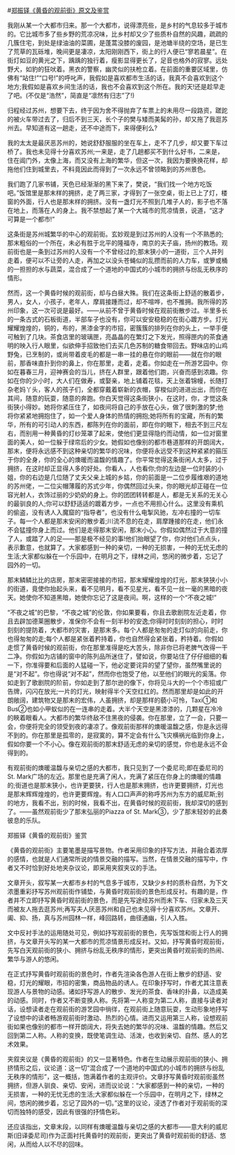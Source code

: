 #[郑振铎《黄昏的观前街》原文及鉴赏](https://www.vrrw.net/wx/9059.html)

我刚从某一个大都市归来。那一个大都市，说得漂亮些，是乡村的气息较多于城市的。它比城市多了些乡野的荒凉况味，比乡村却又少了些质朴自然的风趣，疏疏的几簇住宅，到处是绿油油的菜圃，是蓬蒿没膝的废园，是池塘半绕的空场，是已生了荒草的瓦砾堆，晚间更是凄凉，太阳刚刚西下，街上的行人便已“寥若晨星”。在街灯如豆的黄光之下，踽踽的独行着，瘦影显得更长了，足音也格外的寂寥。远处野犬，如豹的狂吠着。黑衣的警察，幽灵似的扶枪立着。在前面的重要区域里，仿佛有“站住!”“口号!”的呼叱声，我假如是喜欢都市生活的话，我真不会喜欢到这个地方;我假如是喜欢乡间生活的话，我也不会喜欢到这个所在。我的天!还是趁早走了吧。(不仅是“浩然”，简直是“凛然有归志”了!)

归程经过苏州，想要下去，终于因为舍不得抛弃了车票上的未用尽一段路资，蹉跎的被火车带过去了，归后不到三天，长个子的樊与矮而美髯的孙，却又拖了我逛苏州去。早知道有这一趟走，还不中途而下，来得便利么?

我的太太是最厌恶苏州的，她说舒舒服服的坐在车上，走不了几步，却又要下车过桥了。我也未见得十分喜欢苏州;一来是，走了几趟都买不到什么好书，二来是，住在阊门外，太像上海，而又没有上海的繁华，但这一次，我因为要换换花样，却拖他们住到城里去，不料竟因此而得到了一次永远不曾领略到的苏州景色。



我们跑了几家书铺，天色已经渐渐的黑下来了，樊说，“我们找一个地方吃饭吧。”饭馆里是那末样的拥挤，走了两三家，才得到了一张空桌，街上已上了灯，楼窗的外面，行人也是那末样的拥挤。没有一盏灯光不照到几堆子人的，影子也不落在地上，而落在人的身上。我不禁想起了某一个大城市的荒凉情景，说道，“这才可算是一个都市!”

这条街是苏州城繁华的中心的观前街。玄妙观是到过苏州的人没有一个不熟悉的;那末粗俗的一个所在，未必有胜于北平的隆福寺，南京的夫子庙，扬州的教场。观前街也是一条到过苏州的人没有一个不曾经过的;那末狭小的一道街，三个人并列走着，便可以不让旁的人走，再加之以没头苍蝇似的乱攒而前的人力车，或箩或桶的一担担的水与蔬菜，混合成了一个道地的中国式的小城市的拥挤与纷乱无秩序的情形。

然而，这一个黄昏时候的观前街，却与白昼大殊。我们在这条街上舒适的散着步，男人，女人，小孩子，老年人，摩肩接踵而过，却不喧哗，也不推拥。我所得的苏州印象，这一次可说是最好。——从前不曾于黄昏时候在观前街散步过。半里多长的一条古式的石板街道，半部车子也没有，你可以安安稳稳的在街心踱方步。灯光耀耀煌煌的，铜的，布的，黑漆金字的市招，密簇簇的排列在你的头上，一举手便可触到了几块。茶食店里的玻璃匣，亮晶晶的在繁灯之下发光，照得匣内的茶食通明的映入行人眼里，似欲伸手招致他们去买几色苏制的糖食带回去。野味店的山鸡野兔，已烹制的，或尚带着皮毛的都是一串一挂的悬在你的眼前——就在你的眼前，那香味直扑到你的鼻上，你在那里，走着，走着。你如走在一所游艺园中。你如在暮春三月，迎神赛会的当儿，挤在人群里，跟着他们跑，兴奋而感到浓趣。你如在你的少小时，大人们在做寿，或娶亲，地上铺着花毯，天上张着锦幔，长随打杂老妈丫头，客人的孩子们，全都穿戴着崭新的衣帽，穿梭似的进进出出，而你在其间，随意的玩耍，随意的奔跑。你白天觉得这条街狭小，在这时，你，才觉这条街狭小得妙。她将你紧压住了，如夜间将自己的手放在心头，做了很刺激的梦;他将你紧紧地拥抱住了，如一个爱人身体的热情的拥抱;她将所有的宝藏，所有的繁华，所有的可引动人的东西，都陈列在你的面前，即在你的眼下，相去不到三尺左右，而别用一种黄昏的灯纱笼罩了起来，使他们更显得隐约而动情，如一位对窗里面的美人，如一位躲于绿帘后的少女。她假如也像别的都市巷道那样的开朗阔大，那末，便将永远感不到这种亲切的繁华的况味，你便将永远受不到这种紧紧的箍压于你的全身，你的全心的燠暖而温馥的情趣了。你平常觉得这条街闲人太多，过于拥挤，在这时却正显得人多的好处。你看人，人也看你;你的左边是一位时装的小姐，你的右边是几位随了丈夫父亲上城的乡姑，你的前面是一二位步履维艰的道地的苏州佬，一二位尖帽薄履的苏式少年，你偶然回过头来，你的眼光却正碰在一位容光射人，衣饰过丽的少奶奶的身上。你的团团转转都是人，都是无关系的无关心的最驯良的人;你可以舒舒适适的踱着方步，一点也不用担心什么。这里没有乘机的偷盗，没有诱人入魔窟的“指导者”，也没有什么电掣风驰，左冲右撞的一切车子。每一个人都是那末安闲的散步着;川流不息的在走，肩摩踵接的在走，他们永不会猛撞你身上而过。他们是走得那末安闲，那末小心。你假如偶然过于大意的撞了人，或踏了人的足——那是极不经见的事!他们抬眼望了你，你对他们点点头，表示歉意，也就算了。大家都感到一种的亲切，一种的无损害，一种的无忧无虑的生活;大家都似躲在一个乐园中，在明月之下，绿林之间，悠闲的微步着，忘记了园外的一切。

那末鳞鳞比比的店房，那末密密接接的市招，那末耀耀煌煌的灯光，那末狭狭小小的街道，竟使你抬起头来，看不见明月，看不见星光，看不见一丝一毫的黑暗的夜天。她使你不知道黑暗，她使你忘记了这是夜间。啊，这样的一个“不夜之城!”

“不夜之城”的巴黎，“不夜之城”的伦敦，你如果要看，你且去歌剧院左近走着，你且去辟加德莱圈散步，准保你不会有一刻半秒的安逸;你得时时刻刻的担心，时时刻刻的提防着，大都市的灾害，是那末多。每个人都是匆匆的走灯似的向前走，你也得匆匆的走;每个人都是紧张着矜持着，你也自然得会紧张着，矜持着。你假如走惯了黄昏时候的观前街，你在那里准得是吃大苦头，除非你已将老脾气改得一干二净。你假如为店铺的窗中的陈列品所迷住了，譬如说，你要站住了仔仔细细的看一下，你准得要和后面的人猛碰一下，他必定要诧异的望了望你，虽然嘴里说的是“对不起”。你也得说“对不起”，然而你也饱受了他，以至他们的眼光的奚落。你如走到了歌剧院的阶前，你如走到了那尔逊的像下，你将见斗大的一个个市招或广告牌，闪闪在放光;一片的灯光，映射得半个天空红红的。然而那里却是如此的开朗敞阔，建筑物又是那末的宏伟，人虽拥挤，却是那样的藐小可怜，Taxi①和Bus②也如小甲蚁似的在一连串的走着。大半个天空是黑漆漆的，几颗星在冷冷的䀹着眼看人。大都市的繁华终敌不住黑夜的侵袭。你在那里，立了一会，只要一会，你便将完全的领受到夜的凄凉了。像观前街那样的燠暖温馥之感，你是永远得不到的。你在那里是孤零的，是寂寞的，算不定会有什么飞灾横祸光临到你身上，假如你要一个不小心。像在观前街的那末舒适无虑的亲切的感觉，你也是永远不会得到的。

有观前街的燠暖温馥与亲切之感的大都市，我只见到了一个委尼司;即在委尼司的St. Mark广场的左近。那里也是充满了闲人，充满了紧压在你身上的燠暖的情趣的;街道也是那末狭小，也许更要狭，行人也是那末拥挤，也许更要拥挤，灯光也是那末辉辉煌煌的，也许更要辉煌。有人口口声声的称呼苏州为东方的威尼斯;别的地方，我看不出，别的时候，我看不出，在黄昏时候的观前街，我却深切的感到了。——虽然观前街少了那末弘丽的Piazza of St. Mark③，少了那末轻妙的此奏彼息的乐队。

郑振铎《黄昏的观前街》鉴赏

《黄昏的观前街》主要笔墨是描写景物。作者采用印象的抒写方法，并融合着浓厚的感情，也就是人们通常所说的情景交融的描写。当然，在情景交融的描写中，作者又不时恰到好处地夹杂议论，即采用夹叙夹议的手法。

文章开头，叙写某一大都市乡村的气息多于城市，又缺少乡村的质朴自然，为下文浓墨重彩抒写苏州观前街作铺垫，与黄昏时观前街的景色形成反衬。有趣的是，作者并不立即抒写黄昏时观前街的景色，而是先写途经苏州而未下车、归家未及三天而被友人拖去逛苏州;再写夫人厌恶苏州和自己也未见得十分喜欢苏州。文章开、阖、抑、扬，真与苏州园林一样，峰回路转，曲径通幽，引人入胜。

文中反衬手法的运用随处可见，例如抒写观前街的景色，先写饭馆和街上行人的拥挤，与文章开头写的某一大都市的荒凉情景形成反衬。又如，抒写黄昏时观前街，先写白天观前街的狭小、拥挤与纷乱无秩序的情形，更突出黄昏时观前街的热闹、繁华与游人的悠闲。

在正式抒写黄昏时观前街的景色时，作者先渲染各色游人在街上散步的舒适、安稳，灯光的耀眼，市招的密集，商品物品的诱人。在印象抒写时，作者尤其注意表现游人与景物的动感。诸如抒写游人的散步、发光的茶食、香味的扑鼻，以造成美的动感。同时，作者又不断变换人称。先将第一人称变为第二人称，直接与读者对话，设想读者走在观前街的游艺园中徜徉，在观前街上随意玩耍，生动形象地抒写了设想中的读者畅游观前街时激动、热烈的心情。进而又运用第三人称，设想观前街如果也像别的都市一样开朗阔大，将失去她的繁华的况味、温馥的情趣。然后又回到第二人称。人称的变换，既使笔调生动、活泼，也收到亲切、自然、感人的艺术效果。

夹叙夹议是《黄昏的观前街》的又一显著特色。作者在生动展示观前街的狭小、拥挤情形之后，议论道：这一切“混合成了一个道地的中国式的小城市的拥挤与纷乱无秩序的情形”，这一概括，饱满着作者的主观评价。文章抒写黄昏时观前街虽然拥挤，但游人驯良、亲切、安闲，进而议论说：“大家都感到一种的亲切，一种的无损害，一种的无忧无虑的生活;大家都似躲在一个乐园中，在明月之下，绿林之间，悠闲的微步着，忘记了园外的一切。”这里的议论，浸透了作者对于观前街的深切而独特的感受，因此有很强的抒情色彩。

还应该指出，文章末段，以同样有燠暖温馥与亲切之感的大都市——意大利的威尼斯(旧译委尼司)作为正面衬托黄昏时的观前街，更突出了黄昏时观前街的舒适、悠闲，从而给人以不尽的回味。

